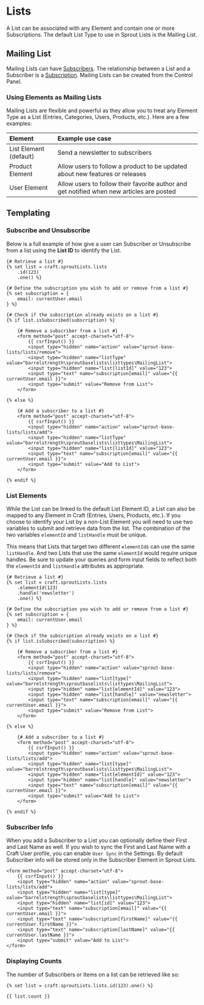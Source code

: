 # Lists

A List can be associated with any Element and contain one or more Subscriptions. The default List Type to use in Sprout Lists is the Mailing List.

## Mailing List

Mailing Lists can have [Subscribers](./subscribers.md). The relationship between a List and a Subscriber is a [Subscription](./subscriptions.md). Mailing Lists can be created from the Control Panel. 

### Using Elements as Mailing Lists

Mailing Lists are flexible and powerful as they allow you to treat any Element Type as a List (Entries, Categories, Users, Products, etc.). Here are a few examples:

| Element | Example use case |
|:------- |:---------------- |
| List Element (default) | Send a newsletter to subscribers |
| Product Element | Allow users to follow a product to be updated about new features or releases |
| User Element | Allow users to follow their favorite author and get notified when new articles are posted |  

## Templating

### Subscribe and Unsubscribe

Below is a full example of how give a user can Subscriber or Unsubscribe from a list using the **List ID** to identify the List. 

``` twig
{# Retrieve a list #}
{% set list = craft.sproutLists.lists
    .id(123)
    .one() %}

{# Define the subscription you wish to add or remove from a list #}
{% set subscription = {
    email: currentUser.email
} %}

{# Check if the subscription already exists on a list #}
{% if list.isSubscribed(subscription) %}

    {# Remove a subscriber from a list #}
    <form method="post" accept-charset="utf-8">
        {{ csrfInput() }}
        <input type="hidden" name="action" value="sprout-base-lists/lists/remove">
        <input type="hidden" name="listType" value="barrelstrength\sproutbaselists\listtypes\MailingList">
        <input type="hidden" name="list[listId]" value="123">
        <input type="text" name="subscription[email]" value="{{ currentUser.email }}">
        <input type="submit" value="Remove from List">
    </form>

{% else %}

    {# Add a subscriber to a list #}
    <form method="post" accept-charset="utf-8">
        {{ csrfInput() }}
        <input type="hidden" name="action" value="sprout-base-lists/lists/add">
        <input type="hidden" name="listType" value="barrelstrength\sproutbaselists\listtypes\MailingList">
        <input type="hidden" name="list[listId]" value="123">
        <input type="text" name="subscription[email]" value="{{ currentUser.email }}">
        <input type="submit" value="Add to List">
    </form>

{% endif %}
```

### List Elements

While the List can be linked to the default List Element ID, a List can also be mapped to any Element in Craft (Entries, Users, Products, etc.). If you choose to identify your List by a non-List Element you will need to use two variables to submit and retrieve data from the list. The combination of the two variables `elementId` and `listHandle` must be unique.

This means that Lists that target two different `elementId`s can use the same `listHandle`. And two Lists that use the same `elementId` would require unique handles. Be sure to update your queries and form input fields to reflect both the `elementId` and `listHandle` attributes as appropriate.

``` twig
{# Retrieve a list #}
{% set list = craft.sproutLists.lists
    .elementId(123)
    .handle('newsletter')
    .one() %}

{# Define the subscription you wish to add or remove from a list #}
{% set subscription = {
    email: currentUser.email
} %}

{# Check if the subscription already exists on a list #}
{% if list.isSubscribed(subscription) %}

    {# Remove a subscriber from a list #}
    <form method="post" accept-charset="utf-8">
        {{ csrfInput() }}
        <input type="hidden" name="action" value="sprout-base-lists/lists/remove">
        <input type="hidden" name="list[type]" value="barrelstrength\sproutbaselists\listtypes\MailingList">
        <input type="hidden" name="list[elementId]" value="123">
        <input type="hidden" name="list[handle]" value="newsletter">
        <input type="text" name="subscription[email]" value="{{ currentUser.email }}">
        <input type="submit" value="Remove from List">
    </form>

{% else %}

    {# Add a subscriber to a list #}
    <form method="post" accept-charset="utf-8">
        {{ csrfInput() }}
        <input type="hidden" name="action" value="sprout-base-lists/lists/add">
        <input type="hidden" name="list[type]" value="barrelstrength\sproutbaselists\listtypes\MailingList">
        <input type="hidden" name="list[elementId]" value="123">
        <input type="hidden" name="list[handle]" value="newsletter">
        <input type="text" name="subscription[email]" value="{{ currentUser.email }}">
        <input type="submit" value="Add to List">
    </form>

{% endif %}
```

### Subscriber Info

When you add a Subscriber to a List you can optionally define their First and Last Name as well. If you wish to sync the First and Last Name with a Craft User profile, you can enable `User Sync` in the Settings. By default Subscriber info will be stored only in the Subscriber Element in Sprout Lists.

``` twig
<form method="post" accept-charset="utf-8">
    {{ csrfInput() }}
    <input type="hidden" name="action" value="sprout-base-lists/lists/add">
    <input type="hidden" name="list[type]" value="barrelstrength\sproutbaselists\listtypes\MailingList">
    <input type="hidden" name="list[id]" value="123">
    <input type="text" name="subscription[email]" value="{{ currentUser.email }}">
    <input type="text" name="subscription[firstName]" value="{{ currentUser.firstName }}">
    <input type="text" name="subscription[lastName]" value="{{ currentUser.lastName }}">
    <input type="submit" value="Add to List">
</form>
```

### Displaying Counts

The number of Subscribers or Items on a list can be retrieved like so:

``` twig
{% set list = craft.sproutLists.lists.id(123).one() %}

{{ list.count }}
```






